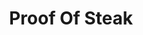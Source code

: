 ---
id: proof-of-steak
title: Proof Of Steak
hide_title: false
hide_table_of_contents: false
sidebar_label: Proof Of Steak
sidebar_position: 6
pagination_label: Proof Of Steak
custom_edit_url: https://github.com/theqrl/documentation/edit/master/docs/basics/what-is-qrl.md
description: Proof Of Steak
keywords:
  - docs
  - mining
image: /assets/img/icons/yellow.png

---